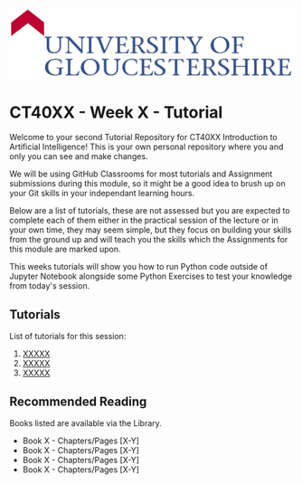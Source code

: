 ![UOG Logo](IMG-All/uoglogo.jpg)
# CT40XX - Week X - Tutorial
Welcome to your second Tutorial Repository for CT40XX Introduction to Artificial Intelligence! This is your own personal repository where you and only you can see and make changes.

We will be using GitHub Classrooms for most tutorials and Assignment submissions during this module, so it might be a good idea to brush up on your Git skills in your independant learning hours.

Below are a list of tutorials, these are not assessed but you are expected to complete each of them either in the practical session of the lecture or in your own time, they may seem simple, but they focus on building your skills from the ground up and will teach you the skills which the Assignments for this module are marked upon.

This weeks tutorials will show you how to run Python code outside of Jupyter Notebook alongside some Python Exercises to test your knowledge from today's session.

## Tutorials
List of tutorials for this session:

1. [XXXXX](README.md)
2. [XXXXX](README.md)
3. [XXXXX](README.md)

## Recommended Reading
Books listed are available via the Library.

- Book X - Chapters/Pages [X-Y]
- Book X - Chapters/Pages [X-Y]
- Book X - Chapters/Pages [X-Y]
- Book X - Chapters/Pages [X-Y]